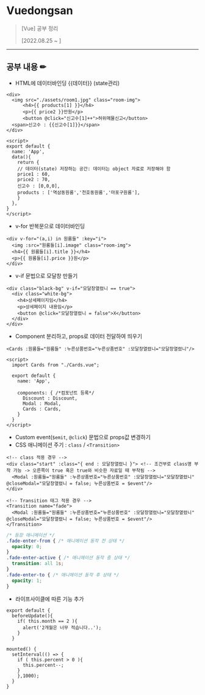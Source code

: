 # Vuedongsan
> [Vue] 공부 정리
>
> [2022.08.25 ~ ]
***
## 공부 내용 ✏
* HTML에 데이터바인딩 {{데이터}} (state관리)
```vue
<div>
  <img src="./assets/room1.jpg" class="room-img">
      <h4>{{ products[1] }}</h4>
      <p>{{ price2 }}만원</p>
      <button @click="신고수[1]++">허위매물신고</button>
  <span>신고수 : {{신고수[1]}}</span>
</div>

<script>
export default {
  name: 'App',
  data(){
    return {
    // 데이터(state) 저장하는 공간: 데이터는 object 자료로 저장해야 함
    price1 : 60,
    price2 : 70,
    신고수 : [0,0,0],
    products : ['역삼동원룸','천호동원룸','마포구원룸'],
    }
  },
}
</script>
```
* v-for 반복문으로 데이터바인딩
```vue
<div v-for="(a,i) in 원룸들" :key="i">
  <img :src="원룸들[i].image" class="room-img">
  <h4>{{ 원룸들[i].title }}</h4>
  <p>{{ 원룸들[i].price }}원</p>
</div>
```
* v-if 문법으로 모달창 만들기
```vue
<div class="black-bg" v-if="모달창열렸니 == true">
  <div class="white-bg">
    <h4>상세페이지임</h4>
    <p>상세페이지 내용임</p>
    <button @click="모달창열렸니 = false">X</button>
  </div>
</div>
```
* Component 분리하고, props로 데이터 전달하여 띄우기
```vue
<Cards :원룸들="원룸들" :누른상품번호="누른상품번호" :모달창열렸니="모달창열렸니"/>

<script>
  import Cards from "./Cards.vue";

  export default {
    name: 'App',

    components: { /*컴포넌트 등록*/
      Discount : Discount,
      Modal : Modal,
      Cards : Cards,
    }
  }
</script>
```
* Custom event(`$emit`, `@click`) 문법으로 props값 변경하기
* CSS 애니메이션 주기 : `class` / `<Transition>`
```vue
<!-- class 적용 경우 -->
<div class="start" :class="{ end : 모달창열렸니 }"> <!-- 조건부로 class명 부착 가능 -> 오른쪽이 true 혹은 true와 비슷한 자료일 때 부착됨 -->
  <Modal :원룸들="원룸들" :누른상품번호="누른상품번호" :모달창열렸니="모달창열렸니" @closeModal="모달창열렸니 = false; 누른상품번호 = $event"/>
</div>

<!-- Transition 태그 적용 경우 -->
<Transition name="fade">
  <Modal :원룸들="원룸들" :누른상품번호="누른상품번호" :모달창열렸니="모달창열렸니" @closeModal="모달창열렸니 = false; 누른상품번호 = $event"/>
</Transition>
```
```css
/* 등장 애니메이션 */
.fade-enter-from { /* 애니메이션 동작 전 상태 */
  opacity: 0;
}
.fade-enter-active { /* 애니메이션 동작 중 상태 */
  transition: all 1s;
}
.fade-enter-to { /* 애니메이션 동작 후 상태 */
  opacity: 1;
}
```
* 라이프사이클에 따른 기능 추가
```vue
export default {
  beforeUpdate(){
    if( this.month == 2 ){
      alert('2개월은 너무 적습니다..');
    }
  }

mounted() {
  setInterval(() => {
    if ( this.percent > 0 ){
      this.percent--;
    }
    },1000);
  }
}
```